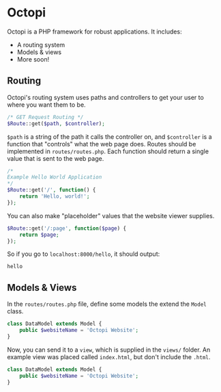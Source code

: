 # Octopi
Octopi is a PHP framework for robust applications.  It includes:

- A routing system
- Models & views
- More soon!

## Routing
Octopi's routing system uses paths and controllers to get your user to where you want them to be.
```php
/* GET Request Routing */
$Route::get($path, $controller);
```
`$path` is a string of the path it calls the controller on, and `$controller` is a function that "controls" what the web page does.  Routes should be implemented in `routes/routes.php`.  Each function should return a single value that is sent to the web page.

```php
/*
Example Hello World Application
*/
$Route::get('/', function() {
    return 'Hello, world!';
});
```

You can also make "placeholder" values that the website viewer supplies.

```php
$Route::get('/:page', function($page) {
    return $page;
});
```

So if you go to `localhost:8000/hello`, it should output:
```
hello
```

## Models & Views
In the `routes/routes.php` file, define some models the extend the `Model` class.

```php
class DataModel extends Model {
    public $websiteName = 'Octopi Website';
}
```

Now, you can send it to a `view`, which is supplied in the `views/` folder.  An example view was placed called `index.html`, but don't include the `.html`.

```php
class DataModel extends Model {
    public $websiteName = 'Octopi Website';
}


```